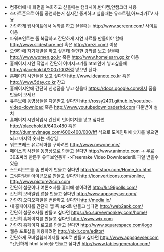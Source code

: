 * 컴퓨터에 내 화면을 녹화하고 싶을때는 캠타시아,반디캠,안캠코더 사용
* 스마트폰으로 아들 공연하는거 실시간 중계하고 싶을때는 유스트림,아프리카TV 사용
* 간단하게 웹사이트에서 녹화를 하고 싶을때는 http://www.screenr.com/ 사이트 이용
* 파워포인트는 좀 복잡하고 간단하게 시연 자료를 만들어야 할때 http://www.slideshare.net 혹은 http://prezi.com/ 이용
* 오랜만에 자기개발을 하고 싶은데 쓸만한 강좌를 보고 싶을때 http://www.women.go.kr 혹은 http://www.homelearn.go.kr 이용
* 홈페이지 시안 작업시 간단히 이미지크기를 html안에 넣고싶을때 http://placehold.it/200x100처럼 넣으면 된다.
* 홈페이지 시안들을 보고 싶다면 http://www.ideanote.co.kr 혹은 http://www.5day.co.kr 참고
* 홈페이지안에 간단히 신청폼을 넣고 싶을때 https://docs.google.com에서 폼을 만들어 보세요
* 유투브에 동영상들을 다운받고 싶다면 http://rossy2401.github.io/youtube-video-download 혹은 http://www.youtubedownloaderhd.com 다운받아 설치
* 홈페이지 시안작업시 간단히 빈이미지를 넣고 싶다면 http://placehold.it/640x480 혹은 http://dummyimage.com/600x400/000/fff 식으로 도메인뒤에 숫자를 넣으면 되고 마지막 숫자는 색상임
* 워드프레스 유료테마를 구하려면 http://www.newone.me/
* 페이스북 사진을 동영상으로 만들고 싶다면 http://www.animoto.com -> 무료 30초짜리 만든후 유투브연동후 ->Freemake Video Downloader로 파일 받을수 있음
* 스토리보드를 좀 편하게 만들고 싶다면 http://pptstory.com/Home_ko.html
* 그림파일을 아이콘으로 만들고 싶다면 http://iconverticons.com/online, http://www.picture2icon.com
* 간단히 설문이나 여론조사를 홈피에 붙이려면 http://kr.99polls.com/
* 간단히 모바일웹,앱을 만들고 싶다먼 http://www.appsgeyser.com/
* 간단히 오디오파일을 변환하고 싶다면 http://media.io/
* 내 홈페이지를 간단히 앱 즉 apk로 만들고 싶다면 http://web2apk.com/
* 간단히 설문조사를 만들고 싶다면 https://ko.surveymonkey.com/home/
* 간단히 홈페이지를 만들고 싶다면 http://www.wix.com
* 간단히 홈페이지 로고를 만들고 싶다면 http://www.squarespace.com/logo
* 웹용 포토샵을 이용하려면 http://pixlr.com/editor/
* 간단하게 모바일웹페이지를 apk로 만들고 싶다면 http://www.appsgeyser.com
*간단하게 html table을 만들고 싶다면 http://www.tablesgenerator.com/

